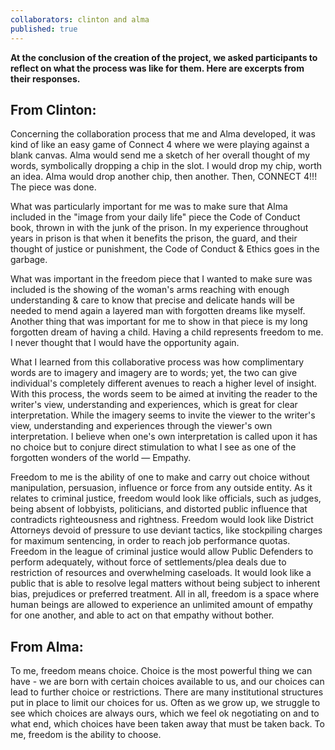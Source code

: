 ```yaml
---
collaborators: clinton and alma
published: true
---
```

**At the conclusion of the creation of the project, we asked participants to reflect on what the process was like for them. Here are excerpts from their responses.**

## From Clinton:

Concerning the collaboration process that me and Alma developed, it was kind of like an easy game of Connect 4 where we were playing against a blank canvas. Alma would send me a sketch of her overall thought of my words, symbolically dropping a chip in the slot. I would drop my chip, worth an idea. Alma would drop another chip, then another. Then, CONNECT 4!!! The piece was done. 

What was particularly important for me was to make sure that Alma included in the "image from your daily life" piece the Code of Conduct book, thrown in with the junk of the prison. In my experience throughout years in prison is that when it benefits the prison, the guard, and their thought of justice or punishment, the Code of Conduct & Ethics goes in the garbage. 

What was important in the freedom piece that I wanted to make sure was included is the showing of the woman's arms reaching with enough understanding & care to know that precise and delicate hands will be needed to mend again a layered man with forgotten dreams like myself. Another thing that was important for me to show in that piece is my long forgotten dream of having a child. Having a child represents freedom to me. I never thought that I would have the opportunity again. 

What I learned from this collaborative process was how complimentary words are to imagery and imagery are to words; yet, the two can give individual's completely different avenues to reach a higher level of insight. With this process, the words seem to be aimed at inviting the reader to the writer's view, understanding and experiences, which is great for clear interpretation. While the imagery seems to invite the viewer to the writer's view, understanding and experiences through the viewer's own interpretation. I believe when one's own interpretation is called upon it has no choice but to conjure direct stimulation to what I see as one of the forgotten wonders of the world — Empathy. 

Freedom to me is the ability of one to make and carry out choice without manipulation, persuasion, influence or force from any outside entity. As it relates to criminal justice, freedom would look like officials, such as judges, being absent of lobbyists, politicians, and distorted public influence that contradicts righteousness and rightness. Freedom would look like District Attorneys devoid of pressure to use deviant tactics, like stockpiling charges for maximum sentencing, in order to reach job performance quotas. Freedom in the league of criminal justice would allow Public Defenders to perform adequately, without force of settlements/plea deals due to restriction of resources and overwhelming caseloads. It would look like a public that is able to resolve legal matters without being subject to inherent bias, prejudices or preferred treatment. All in all, freedom is a space where human beings are allowed to experience an unlimited amount of empathy for one another, and able to act on that empathy without bother. 

## From Alma:

To me, freedom means choice.  Choice is the most powerful thing we can have - we are born with certain choices available to us, and our choices can lead to further choice or restrictions.  There are many institutional structures put in place to limit our choices for us.  Often as we grow up, we struggle to see which choices are always ours, which we feel ok negotiating on and to what end, which choices have been taken away that must be taken back.  To me, freedom is the ability to choose.
